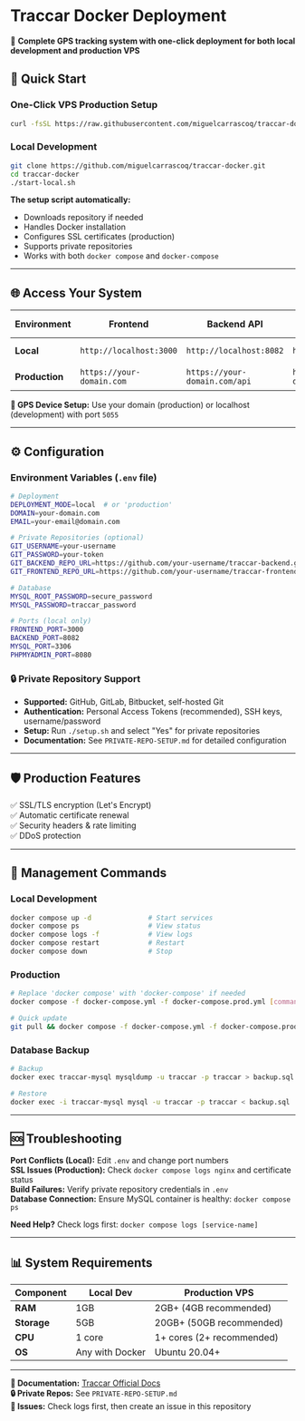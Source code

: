 # Traccar Docker Deployment

🚀 **Complete GPS tracking system with one-click deployment for both local development and production VPS**

## 🚀 Quick Start

### One-Click VPS Production Setup
```bash
curl -fsSL https://raw.githubusercontent.com/miguelcarrascoq/traccar-docker/main/setup.sh | bash
```

### Local Development
```bash
git clone https://github.com/miguelcarrascoq/traccar-docker.git
cd traccar-docker
./start-local.sh
```

**The setup script automatically:**
- Downloads repository if needed
- Handles Docker installation  
- Configures SSL certificates (production)
- Supports private repositories
- Works with both `docker compose` and `docker-compose`

---

## 🌐 Access Your System

| Environment | Frontend | Backend API | Database Admin | Default Login |
|------------|----------|-------------|----------------|---------------|
| **Local** | `http://localhost:3000` | `http://localhost:8082` | `http://localhost:8080` | admin / admin |
| **Production** | `https://your-domain.com` | `https://your-domain.com/api` | `https://your-domain.com/phpmyadmin` | admin / admin |

**📱 GPS Device Setup:** Use your domain (production) or localhost (development) with port `5055`

---

## ⚙️ Configuration

### Environment Variables (`.env` file)
```bash
# Deployment
DEPLOYMENT_MODE=local  # or 'production'
DOMAIN=your-domain.com
EMAIL=your-email@domain.com

# Private Repositories (optional)
GIT_USERNAME=your-username
GIT_PASSWORD=your-token
GIT_BACKEND_REPO_URL=https://github.com/your-username/traccar-backend.git
GIT_FRONTEND_REPO_URL=https://github.com/your-username/traccar-frontend.git

# Database
MYSQL_ROOT_PASSWORD=secure_password
MYSQL_PASSWORD=traccar_password

# Ports (local only)
FRONTEND_PORT=3000
BACKEND_PORT=8082
MYSQL_PORT=3306
PHPMYADMIN_PORT=8080
```

### 🔒 Private Repository Support
- **Supported:** GitHub, GitLab, Bitbucket, self-hosted Git
- **Authentication:** Personal Access Tokens (recommended), SSH keys, username/password
- **Setup:** Run `./setup.sh` and select "Yes" for private repositories
- **Documentation:** See `PRIVATE-REPO-SETUP.md` for detailed configuration

---

## 🛡️ Production Features
✅ SSL/TLS encryption (Let's Encrypt)  
✅ Automatic certificate renewal  
✅ Security headers & rate limiting  
✅ DDoS protection  

---

## 🔧 Management Commands

### Local Development
```bash
docker compose up -d              # Start services
docker compose ps                 # View status  
docker compose logs -f            # View logs
docker compose restart            # Restart
docker compose down               # Stop
```

### Production
```bash
# Replace 'docker compose' with 'docker-compose' if needed
docker compose -f docker-compose.yml -f docker-compose.prod.yml [command]

# Quick update
git pull && docker compose -f docker-compose.yml -f docker-compose.prod.yml up -d --build
```

### Database Backup
```bash
# Backup
docker exec traccar-mysql mysqldump -u traccar -p traccar > backup.sql

# Restore  
docker exec -i traccar-mysql mysql -u traccar -p traccar < backup.sql
```

---

## 🆘 Troubleshooting

**Port Conflicts (Local):** Edit `.env` and change port numbers  
**SSL Issues (Production):** Check `docker compose logs nginx` and certificate status  
**Build Failures:** Verify private repository credentials in `.env`  
**Database Connection:** Ensure MySQL container is healthy: `docker compose ps`

**Need Help?** Check logs first: `docker compose logs [service-name]`

---

## 📊 System Requirements

| Component | Local Dev | Production VPS |
|-----------|-----------|----------------|
| **RAM** | 1GB | 2GB+ (4GB recommended) |
| **Storage** | 5GB | 20GB+ (50GB recommended) |
| **CPU** | 1 core | 1+ cores (2+ recommended) |
| **OS** | Any with Docker | Ubuntu 20.04+ |

---

**📖 Documentation:** [Traccar Official Docs](https://www.traccar.org/documentation/)  
**🔒 Private Repos:** See `PRIVATE-REPO-SETUP.md`  
**🐛 Issues:** Check logs first, then create an issue in this repository